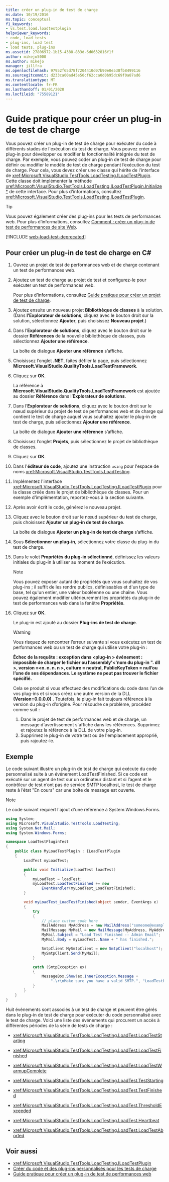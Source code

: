 ```yaml
---
title: créer un plug-in de test de charge
ms.date: 10/19/2016
ms.topic: conceptual
f1_keywords:
- vs.test.load.loadtestplugin
helpviewer_keywords:
- code, load tests
- plug-ins, load test
- load tests, plug-ins
ms.assetid: 27806972-1b15-4388-833d-6d0632816f1f
author: mikejo5000
ms.author: mikejo
manager: jillfra
ms.openlocfilehash: 97952f65d78f7204410d07b90e0e538fb8499116
ms.sourcegitcommit: d233ca00ad45e50cf62cca0d0b95dc69f0a87ad6
ms.translationtype: MT
ms.contentlocale: fr-FR
ms.lasthandoff: 01/01/2020
ms.locfileid: "75589121"
---
```

# <a name="how-to-create-a-load-test-plug-in"></a>Guide pratique pour créer un plug-in de test de charge

Vous pouvez créer un plug-in de test de charge pour exécuter du code à différents stades de l'exécution du test de charge. Vous pouvez créer un plug-in pour développer ou modifier la fonctionnalité intégrée du test de charge. Par exemple, vous pouvez coder un plug-in de test de charge pour définir ou modifier le modèle de test de charge pendant l’exécution du test de charge. Pour cela, vous devez créer une classe qui hérite de l'interface de <xref:Microsoft.VisualStudio.TestTools.LoadTesting.ILoadTestPlugin>. Cette classe doit implémenter la méthode <xref:Microsoft.VisualStudio.TestTools.LoadTesting.ILoadTestPlugin.Initialize*> de cette interface. Pour plus d'informations, consultez <xref:Microsoft.VisualStudio.TestTools.LoadTesting.ILoadTestPlugin>.

> [!TIP]
> Vous pouvez également créer des plug-ins pour les tests de performances web. Pour plus d’informations, consultez [Comment : créer un plug-in de test de performances de site Web](../test/how-to-create-a-web-performance-test-plug-in.md).

[!INCLUDE [web-load-test-deprecated](includes/web-load-test-deprecated.md)]

<!-- markdownlint-disable MD003 MD020 -->
## <a name="to-create-a-load-test-plug-in-in-c"></a>Pour créer un plug-in de test de charge en C#
<!-- markdownlint-enable MD003 MD020 -->

1. Ouvrez un projet de test de performances web et de charge contenant un test de performances web.

2. Ajoutez un test de charge au projet de test et configurez-le pour exécuter un test de performances web.

     Pour plus d’informations, consultez [Guide pratique pour créer un projet de test de charge](../test/quickstart-create-a-load-test-project.md).

3. Ajoutez ensuite un nouveau projet **Bibliothèque de classes** à la solution. (Dans **l’Explorateur de solutions**, cliquez avec le bouton droit sur la solution, sélectionnez **Ajouter**, puis choisissez **Nouveau projet**.)

4. Dans l’**Explorateur de solutions**, cliquez avec le bouton droit sur le dossier **Références** de la nouvelle bibliothèque de classes, puis sélectionnez **Ajouter une référence**.

   La boîte de dialogue **Ajouter une référence** s’affiche.

5. Choisissez l’onglet **.NET**, faites défiler la page, puis sélectionnez **Microsoft.VisualStudio.QualityTools.LoadTestFramework**.

6. Cliquez sur **OK**.

   La référence à **Microsoft.VisualStudio.QualityTools.LoadTestFramework** est ajoutée au dossier **Référence** dans l’**Explorateur de solutions**.

7. Dans l’**Explorateur de solutions**, cliquez avec le bouton droit sur le nœud supérieur du projet de test de performances web et de charge qui contient le test de charge auquel vous souhaitez ajouter le plug-in de test de charge, puis sélectionnez **Ajouter une référence**.

   La boîte de dialogue **Ajouter une référence** s’affiche.

8. Choisissez l’onglet **Projets**, puis sélectionnez le projet de bibliothèque de classes.

9. Cliquez sur **OK**.

10. Dans l'**éditeur de code**, ajoutez une instruction `using` pour l'espace de noms <xref:Microsoft.VisualStudio.TestTools.LoadTesting>.

11. Implémentez l'interface <xref:Microsoft.VisualStudio.TestTools.LoadTesting.ILoadTestPlugin> pour la classe créée dans le projet de bibliothèque de classes. Pour un exemple d'implémentation, reportez-vous à la section suivante.

12. Après avoir écrit le code, générez le nouveau projet.

13. Cliquez avec le bouton droit sur le nœud supérieur du test de charge, puis choisissez **Ajouter un plug-in de test de charge**.

     La boîte de dialogue **Ajouter un plug-in de test de charge** s’affiche.

14. Sous **Sélectionner un plug-in**, sélectionnez votre classe du plug-in du test de charge.

15. Dans le volet **Propriétés du plug-in sélectionné**, définissez les valeurs initiales du plug-in à utiliser au moment de l’exécution.

    > [!NOTE]
    > Vous pouvez exposer autant de propriétés que vous souhaitez de vos plug-ins ; il suffit de les rendre publics, définissables et d'un type de base, tel qu'un entier, une valeur booléenne ou une chaîne. Vous pouvez également modifier ultérieurement les propriétés du plug-in de test de performances web dans la fenêtre **Propriétés**.

16. Cliquez sur **OK**.

     Le plug-in est ajouté au dossier **Plug-ins de test de charge**.

    > [!WARNING]
    > Vous risquez de rencontrer l’erreur suivante si vous exécutez un test de performances web ou un test de charge qui utilise votre plug-in :
    >
    > **Échec de la requête : exception dans \<plug-in > événement : impossible de charger le fichier ou l’assembly'\<'nom du plug-in ". dll >, version =\<n. n. n. n >, culture = neutral, PublicKeyToken = null’ou l’une de ses dépendances. Le système ne peut pas trouver le fichier spécifié.**
    >
    > Cela se produit si vous effectuez des modifications du code dans l’un de vos plug-ins et si vous créez une autre version de la DLL **(Version=0.0.0.0)** . Toutefois, le plug-in fait toujours référence à la version du plug-in d’origine. Pour résoudre ce problème, procédez comme suit :
    >
    > 1. Dans le projet de test de performances web et de charge, un message d'avertissement s'affiche dans les références. Supprimez et rajoutez la référence à la DLL de votre plug-in.
    > 2. Supprimez le plug-in de votre test ou de l'emplacement approprié, puis rajoutez-le.

## <a name="example"></a>Exemple

Le code suivant illustre un plug-in de test de charge qui exécute du code personnalisé suite à un événement LoadTestFinished. Si ce code est exécuté sur un agent de test sur un ordinateur distant et si l’agent et le contrôleur de test n’ont pas de service SMTP localhost, le test de charge reste à l’état "En cours" car une boîte de message est ouverte.

> [!NOTE]
> Le code suivant requiert l'ajout d'une référence à System.Windows.Forms.

```csharp
using System;
using Microsoft.VisualStudio.TestTools.LoadTesting;
using System.Net.Mail;
using System.Windows.Forms;

namespace LoadTestPluginTest
{
    public class MyLoadTestPlugin : ILoadTestPlugin
    {
        LoadTest myLoadTest;

        public void Initialize(LoadTest loadTest)
        {
            myLoadTest = loadTest;
            myLoadTest.LoadTestFinished += new
                EventHandler(myLoadTest_LoadTestFinished);
        }

        void myLoadTest_LoadTestFinished(object sender, EventArgs e)
        {
            try
            {
                // place custom code here
                MailAddress MyAddress = new MailAddress("someone@example.com");
                MailMessage MyMail = new MailMessage(MyAddress, MyAddress);
                MyMail.Subject = "Load Test Finished -- Admin Email";
                MyMail.Body = myLoadTest..Name + " has finished.";

                SmtpClient MySmtpClient = new SmtpClient("localhost");
                MySmtpClient.Send(MyMail);
            }

            catch (SmtpException ex)
            {
                MessageBox.Show(ex.InnerException.Message +
                    ".\r\nMake sure you have a valid SMTP.", "LoadTestPlugin", MessageBoxButtons.OK, MessageBoxIcon.Warning, MessageBoxDefaultButton.Button1);
            }
        }
    }
}
```

Huit événements sont associés à un test de charge et peuvent être gérés dans le plug-in de test de charge pour exécuter du code personnalisé avec le test de charge. Voici une liste des événements qui procurent un accès à différentes périodes de la série de tests de charge :

- <xref:Microsoft.VisualStudio.TestTools.LoadTesting.LoadTest.LoadTestStarting>

- <xref:Microsoft.VisualStudio.TestTools.LoadTesting.LoadTest.LoadTestFinished>

- <xref:Microsoft.VisualStudio.TestTools.LoadTesting.LoadTest.LoadTestWarmupComplete>

- <xref:Microsoft.VisualStudio.TestTools.LoadTesting.LoadTest.TestStarting>

- <xref:Microsoft.VisualStudio.TestTools.LoadTesting.LoadTest.TestFinished>

- <xref:Microsoft.VisualStudio.TestTools.LoadTesting.LoadTest.ThresholdExceeded>

- <xref:Microsoft.VisualStudio.TestTools.LoadTesting.LoadTest.Heartbeat>

- <xref:Microsoft.VisualStudio.TestTools.LoadTesting.LoadTest.LoadTestAborted>

## <a name="see-also"></a>Voir aussi

- <xref:Microsoft.VisualStudio.TestTools.LoadTesting.ILoadTestPlugin>
- [Créer du code et des plug-ins personnalisés pour les tests de charge](../test/create-custom-code-and-plug-ins-for-load-tests.md)
- [Guide pratique pour créer un plug-in de test de performances web](../test/how-to-create-a-web-performance-test-plug-in.md)
